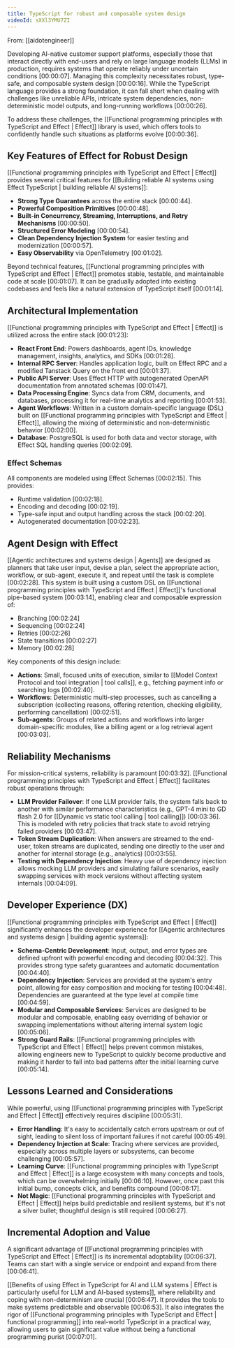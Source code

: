 ```yaml
---
title: TypeScript for robust and composable system design
videoId: sXXl3YMU7ZI
---
```


From: [[aidotengineer]] <br/> 

Developing AI-native customer support platforms, especially those that interact directly with end-users and rely on large language models (LLMs) in production, requires systems that operate reliably under uncertain conditions <a class="yt-timestamp" data-t="00:00:07">[00:00:07]</a>. Managing this complexity necessitates robust, type-safe, and composable system design <a class="yt-timestamp" data-t="00:00:16">[00:00:16]</a>. While the TypeScript language provides a strong foundation, it can fall short when dealing with challenges like unreliable APIs, intricate system dependencies, non-deterministic model outputs, and long-running workflows <a class="yt-timestamp" data-t="00:00:26">[00:00:26]</a>.

To address these challenges, the [[Functional programming principles with TypeScript and Effect | Effect]] library is used, which offers tools to confidently handle such situations as platforms evolve <a class="yt-timestamp" data-t="00:00:36">[00:00:36]</a>.

## Key Features of Effect for Robust Design

[[Functional programming principles with TypeScript and Effect | Effect]] provides several critical features for [[Building reliable AI systems using Effect TypeScript | building reliable AI systems]]:
*   **Strong Type Guarantees** across the entire stack <a class="yt-timestamp" data-t="00:00:44">[00:00:44]</a>.
*   **Powerful Composition Primitives** <a class="yt-timestamp" data-t="00:00:48">[00:00:48]</a>.
*   **Built-in Concurrency, Streaming, Interruptions, and Retry Mechanisms** <a class="yt-timestamp" data-t="00:00:50">[00:00:50]</a>.
*   **Structured Error Modeling** <a class="yt-timestamp" data-t="00:00:54">[00:00:54]</a>.
*   **Clean Dependency Injection System** for easier testing and modernization <a class="yt-timestamp" data-t="00:00:57">[00:00:57]</a>.
*   **Easy Observability** via OpenTelemetry <a class="yt-timestamp" data-t="00:01:02">[00:01:02]</a>.

Beyond technical features, [[Functional programming principles with TypeScript and Effect | Effect]] promotes stable, testable, and maintainable code at scale <a class="yt-timestamp" data-t="00:01:07">[00:01:07]</a>. It can be gradually adopted into existing codebases and feels like a natural extension of TypeScript itself <a class="yt-timestamp" data-t="00:01:14">[00:01:14]</a>.

## Architectural Implementation

[[Functional programming principles with TypeScript and Effect | Effect]] is utilized across the entire stack <a class="yt-timestamp" data-t="00:01:23">[00:01:23]</a>:
*   **React Front End**: Powers dashboards, agent IDs, knowledge management, insights, analytics, and SDKs <a class="yt-timestamp" data-t="00:01:28">[00:01:28]</a>.
*   **Internal RPC Server**: Handles application logic, built on Effect RPC and a modified Tanstack Query on the front end <a class="yt-timestamp" data-t="00:01:37">[00:01:37]</a>.
*   **Public API Server**: Uses Effect HTTP with autogenerated OpenAPI documentation from annotated schemas <a class="yt-timestamp" data-t="00:01:47">[00:01:47]</a>.
*   **Data Processing Engine**: Syncs data from CRM, documents, and databases, processing it for real-time analytics and reporting <a class="yt-timestamp" data-t="00:01:53">[00:01:53]</a>.
*   **Agent Workflows**: Written in a custom domain-specific language (DSL) built on [[Functional programming principles with TypeScript and Effect | Effect]], allowing the mixing of deterministic and non-deterministic behavior <a class="yt-timestamp" data-t="00:02:00">[00:02:00]</a>.
*   **Database**: PostgreSQL is used for both data and vector storage, with Effect SQL handling queries <a class="yt-timestamp" data-t="00:02:09">[00:02:09]</a>.

### Effect Schemas

All components are modeled using Effect Schemas <a class="yt-timestamp" data-t="00:02:15">[00:02:15]</a>. This provides:
*   Runtime validation <a class="yt-timestamp" data-t="00:02:18">[00:02:18]</a>.
*   Encoding and decoding <a class="yt-timestamp" data-t="00:02:19">[00:02:19]</a>.
*   Type-safe input and output handling across the stack <a class="yt-timestamp" data-t="00:02:20">[00:02:20]</a>.
*   Autogenerated documentation <a class="yt-timestamp" data-t="00:02:23">[00:02:23]</a>.

## Agent Design with Effect

[[Agentic architectures and systems design | Agents]] are designed as planners that take user input, devise a plan, select the appropriate action, workflow, or sub-agent, execute it, and repeat until the task is complete <a class="yt-timestamp" data-t="00:02:28">[00:02:28]</a>. This system is built using a custom DSL on [[Functional programming principles with TypeScript and Effect | Effect]]'s functional pipe-based system <a class="yt-timestamp" data-t="00:03:14">[00:03:14]</a>, enabling clear and composable expression of:
*   Branching <a class="yt-timestamp" data-t="00:02:24">[00:02:24]</a>
*   Sequencing <a class="yt-timestamp" data-t="00:02:24">[00:02:24]</a>
*   Retries <a class="yt-timestamp" data-t="00:02:26">[00:02:26]</a>
*   State transitions <a class="yt-timestamp" data-t="00:02:27">[00:02:27]</a>
*   Memory <a class="yt-timestamp" data-t="00:02:28">[00:02:28]</a>

Key components of this design include:
*   **Actions**: Small, focused units of execution, similar to [[Model Context Protocol and tool integration | tool calls]], e.g., fetching payment info or searching logs <a class="yt-timestamp" data-t="00:02:40">[00:02:40]</a>.
*   **Workflows**: Deterministic multi-step processes, such as cancelling a subscription (collecting reasons, offering retention, checking eligibility, performing cancellation) <a class="yt-timestamp" data-t="00:02:51">[00:02:51]</a>.
*   **Sub-agents**: Groups of related actions and workflows into larger domain-specific modules, like a billing agent or a log retrieval agent <a class="yt-timestamp" data-t="00:03:03">[00:03:03]</a>.

## Reliability Mechanisms

For mission-critical systems, reliability is paramount <a class="yt-timestamp" data-t="00:03:32">[00:03:32]</a>. [[Functional programming principles with TypeScript and Effect | Effect]] facilitates robust operations through:
*   **LLM Provider Failover**: If one LLM provider fails, the system falls back to another with similar performance characteristics (e.g., GPT-4 mini to GD flash 2.0 for [[Dynamic vs static tool calling | tool calling]]) <a class="yt-timestamp" data-t="00:03:36">[00:03:36]</a>. This is modeled with retry policies that track state to avoid retrying failed providers <a class="yt-timestamp" data-t="00:03:47">[00:03:47]</a>.
*   **Token Stream Duplication**: When answers are streamed to the end-user, token streams are duplicated, sending one directly to the user and another for internal storage (e.g., analytics) <a class="yt-timestamp" data-t="00:03:55">[00:03:55]</a>.
*   **Testing with Dependency Injection**: Heavy use of dependency injection allows mocking LLM providers and simulating failure scenarios, easily swapping services with mock versions without affecting system internals <a class="yt-timestamp" data-t="00:04:09">[00:04:09]</a>.

## Developer Experience (DX)

[[Functional programming principles with TypeScript and Effect | Effect]] significantly enhances the developer experience for [[Agentic architectures and systems design | building agentic systems]]:
*   **Schema-Centric Development**: Input, output, and error types are defined upfront with powerful encoding and decoding <a class="yt-timestamp" data-t="00:04:32">[00:04:32]</a>. This provides strong type safety guarantees and automatic documentation <a class="yt-timestamp" data-t="00:04:40">[00:04:40]</a>.
*   **Dependency Injection**: Services are provided at the system's entry point, allowing for easy composition and mocking for testing <a class="yt-timestamp" data-t="00:04:48">[00:04:48]</a>. Dependencies are guaranteed at the type level at compile time <a class="yt-timestamp" data-t="00:04:59">[00:04:59]</a>.
*   **Modular and Composable Services**: Services are designed to be modular and composable, enabling easy overriding of behavior or swapping implementations without altering internal system logic <a class="yt-timestamp" data-t="00:05:06">[00:05:06]</a>.
*   **Strong Guard Rails**: [[Functional programming principles with TypeScript and Effect | Effect]] helps prevent common mistakes, allowing engineers new to TypeScript to quickly become productive and making it harder to fall into bad patterns after the initial learning curve <a class="yt-timestamp" data-t="00:05:14">[00:05:14]</a>.

## Lessons Learned and Considerations

While powerful, using [[Functional programming principles with TypeScript and Effect | Effect]] effectively requires discipline <a class="yt-timestamp" data-t="00:05:31">[00:05:31]</a>.
*   **Error Handling**: It's easy to accidentally catch errors upstream or out of sight, leading to silent loss of important failures if not careful <a class="yt-timestamp" data-t="00:05:49">[00:05:49]</a>.
*   **Dependency Injection at Scale**: Tracing where services are provided, especially across multiple layers or subsystems, can become challenging <a class="yt-timestamp" data-t="00:05:57">[00:05:57]</a>.
*   **Learning Curve**: [[Functional programming principles with TypeScript and Effect | Effect]] is a large ecosystem with many concepts and tools, which can be overwhelming initially <a class="yt-timestamp" data-t="00:06:10">[00:06:10]</a>. However, once past this initial bump, concepts click, and benefits compound <a class="yt-timestamp" data-t="00:06:17">[00:06:17]</a>.
*   **Not Magic**: [[Functional programming principles with TypeScript and Effect | Effect]] helps build predictable and resilient systems, but it's not a silver bullet; thoughtful design is still required <a class="yt-timestamp" data-t="00:06:27">[00:06:27]</a>.

## Incremental Adoption and Value

A significant advantage of [[Functional programming principles with TypeScript and Effect | Effect]] is its incremental adoptability <a class="yt-timestamp" data-t="00:06:37">[00:06:37]</a>. Teams can start with a single service or endpoint and expand from there <a class="yt-timestamp" data-t="00:06:41">[00:06:41]</a>.

[[Benefits of using Effect in TypeScript for AI and LLM systems | Effect is particularly useful for LLM and AI-based systems]], where reliability and coping with non-determinism are crucial <a class="yt-timestamp" data-t="00:06:47">[00:06:47]</a>. It provides the tools to make systems predictable and observable <a class="yt-timestamp" data-t="00:06:53">[00:06:53]</a>. It also integrates the rigor of [[Functional programming principles with TypeScript and Effect | functional programming]] into real-world TypeScript in a practical way, allowing users to gain significant value without being a functional programming purist <a class="yt-timestamp" data-t="00:07:01">[00:07:01]</a>.